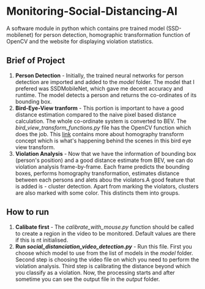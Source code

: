 # Monitoring-Social-Distancing-AI
A software module in python which contains pre trained model (SSD-mobilenet) for person detection, homographic transformation function of OpenCV and the website for displaying violation statistics. 


## Brief of Project
  1. **Person Detection** - Initially, the trained neural networks for person detection are imported and added to the *model* folder. The model that I prefered was SSDMobileNet, which gave me decent accuracy and runtime. The model detects a person and returns the co-ordinates of its bounding box. 
  2. **Bird-Eye-View tranform** - This portion is important to have a good distance estimation compared to the naive pixel based distance calculation. 
  The whole co-ordinate system is converted to BEV. The *bird_view_transform_functions.py* file has the OpenCV function which does the job. This [link](https://docs.opencv.org/3.4.0/d9/dab/tutorial_homography.html#tutorial_homography_Demo3) contains more about homography transform concept which is what's happening behind the scenes in this bird eye view transform. 
  3. **Violation Analysis** - Now that we have the information of bounding box (person's position) and a good distance estimate from BEV, we can do violation analysis frame-by-frame. Each frame predicts the bounding boxes, performs homography transformation, estimates distance between each persons and alets abou the violators.A good feature that is added is - cluster detection. Apart from marking the violators, clusters are also marked with some color. This distincts them into groups. 
## How to run
  1. **Calibate first** - The *calibrate_with_mouse.py* function should be called to create a region in the video to be monitored. Default values are there if this is nt initialised.
  2. **Run *social_distanciation_video_detection.py*** - Run this file. First you choose which model to use from the list of models in the *model* folder. Second step is choosing the video file on which you need to perform the violation analysis. Third step is calibrating the distance beyond which you classify as a violation. Now, the processing starts and after sometime you can see the output file in the *output* folder. 
